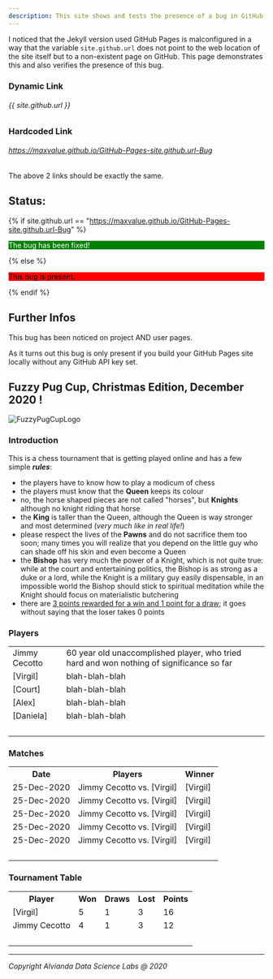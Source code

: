 ```yaml
---
description: This site shows and tests the presence of a bug in GitHub Pages
---
```

I noticed that the Jekyll version used GitHub Pages is malconfigured in a way
that the variable `site.github.url` does not point to the web location of the site itself
but to a non-existent page on GitHub. This page demonstrates this
and also verifies the presence of this bug.

### Dynamic Link
###### {{ site.github.url }}

### Hardcoded Link
###### https://maxvalue.github.io/GitHub-Pages-site.github.url-Bug

The above 2 links should be exactly the same.

## Status:
{% if site.github.url == "https://maxvalue.github.io/GitHub-Pages-site.github.url-Bug" %}
<p style="color:white;background-color:green">The bug has been fixed!</p>
{% else %}
<p style="color:black;background-color:red">This bug is present.</p>
{% endif %}

## Further Infos
This bug has been noticed on project AND user pages.

As it turns out this bug is only present if you build your GitHub Pages site locally without
any GitHub API key set.

## Fuzzy Pug Cup, Christmas Edition, December 2020 ! ##
![FuzzyPugCupLogo](https://user-images.githubusercontent.com/6631390/102653455-f3db2280-413c-11eb-9713-8950c604dbf6.PNG)

### Introduction ###

This is a chess tournament that is getting played online and has a few simple ***rules***:
* the players have to know how to play a modicum of chess
* the players must know that the **Queen** keeps its colour
* no, the horse shaped pieces are not called "horses", but **Knights** although no knight riding that horse
* the **King** is taller than the Queen, although the Queen is way stronger and most determined (*very much like in real life!*)
* please respect the lives of the **Pawns** and do not sacrifice them too soon; many times you will realize that you depend on the little guy who can shade off his skin and even become a Queen
* the **Bishop** has very much the power of a Knight, which is not quite true: while at the court and entertaining politics, the Bishop is as strong as a duke or a lord, while the Knight is a military guy easily dispensable, in an impossible world the Bishop should stick to spiritual meditation while the Knight should focus on materialistic butchering
* there are <ins>3 points rewarded for a win and 1 point for a draw</ins>; it goes without saying that the loser takes 0 points 

### Players ###
<table>
<tr>
<td>Jimmy Cecotto</td>
<td>60 year old unaccomplished player, who tried hard and won nothing of significance so far</td>
</tr>
<tr>
<td>[Virgil]</td>
<td>blah-blah-blah</td>
</tr>
<tr>
<td>[Court]</td>
<td>blah-blah-blah</td>
</tr> 
<tr>
<td>[Alex]</td>
<td>blah-blah-blah</td>
</tr>  
 <tr>
<td>[Daniela]</td>
<td>blah-blah-blah</td>
</tr> 
<tr><td colspan="2"><br/></td></tr>
</table>

### Matches ###
<table>
<tr>
 <th>Date</th>
 <th>Players</th>
 <th>Winner</th>
</tr> 
<tr>
 <td>25-Dec-2020</td>
 <td>Jimmy Cecotto vs. [Virgil]</td>
 <td>[Virgil]</td>
</tr>
<tr>
 <td>25-Dec-2020</td>
 <td>Jimmy Cecotto vs. [Virgil]</td>
 <td>[Virgil]</td>
</tr>
<tr>
 <td>25-Dec-2020</td>
 <td>Jimmy Cecotto vs. [Virgil]</td>
 <td>[Virgil]</td>
</tr> 
<tr>
 <td>25-Dec-2020</td>
 <td>Jimmy Cecotto vs. [Virgil]</td>
 <td>[Virgil]</td>
</tr>  
<tr>
 <td>25-Dec-2020</td>
 <td>Jimmy Cecotto vs. [Virgil]</td>
 <td>[Virgil]</td>
</tr> 
<tr><td colspan="3"><br/></td></tr>
</table>

### Tournament Table ###
<table>
<tr>
 <th>Player</th>
 <th>Won</th>
 <th>Draws</th>
 <th>Lost</th>
 <th>Points</th>
</tr> 
<tr>
 <td>[Virgil]</td>
 <td>5</td>
 <td>1</td>
 <td>3</td>
 <td>16</td>
</tr>
<tr>
 <td>Jimmy Cecotto</td>
 <td>4</td>
 <td>1</td>
 <td>3</td>
 <td>12</td>
</tr>
<tr><td colspan="5"><br/></td></tr>
</table>

---
*Copyright Alvianda Data Science Labs @ 2020*
